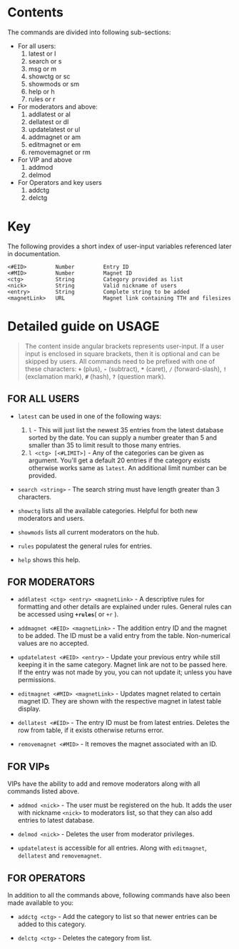 # Contents
The commands are divided into following sub-sections:

 - For all users:
    1. latest or l
    1. search or s
    1. msg or m
    1. showctg or sc
    1. showmods or sm
    1. help or h
    1. rules or r
 - For moderators and above:
    1. addlatest or al
    1. dellatest or dl
    1. updatelatest or ul
    1. addmagnet or am
    1. editmagnet or em
    1. removemagnet or rm
 - For VIP and above
    1. addmod
    1. delmod
 - For Operators and key users
    1. addctg
    1. delctg

# Key
The following provides a short index of user-input variables referenced later in documentation.

    <#EID>         Number         Entry ID
    <#MID>         Number         Magnet ID
    <ctg>          String         Category provided as list
    <nick>         String         Valid nickname of users
    <entry>        String         Complete string to be added
    <magnetLink>   URL            Magnet link containing TTH and filesizes

# Detailed guide on USAGE

> The content inside angular brackets represents user-input. If a
> user input is enclosed in square brackets, then it is optional and
> can be skipped by users. All commands need to be prefixed with one
> of these characters: **`+`** (plus), **`-`** (subtract), **`*`** (caret),
> **`/`** (forward-slash), **`!`** (exclamation mark), **`#`** (hash), **`?`** (question mark).

## FOR ALL USERS

 - `latest` can be used in one of the following ways:
    1. `l` - This will just list the newest 35 entries from the latest database sorted by the date. You can
    supply a number greater than 5 and smaller than 35 to limit result to those many entries.
    2. `l <ctg> [<#LIMIT>]` - Any of the categories can be given as argument. You'll get a default 20 entries if the
    category exists otherwise works same as `latest`. An additional limit number can be provided.

 - `search <string>` - The search string must have length greater than 3 characters.

 - `showctg` lists all the available categories. Helpful for both new moderators and users.

 - `showmods` lists all current moderators on the hub.

 - `rules` populatest the general rules for entries.

 - `help` shows this help.

## FOR MODERATORS

 - `addlatest <ctg> <entry> <magnetLink>` - A descriptive rules for formatting and other details are explained
 under rules. General rules can be accessed using **`+rules`**( or `+r` ).

 - `addmagnet <#EID> <magnetLink>` - The addition entry ID and the magnet to be added. The ID must be a
 valid entry from the table. Non-numerical values are no accepted.

 - `updatelatest <#EID> <entry>` - Update your previous entry while still keeping it in the same
 category. Magnet link are not to be passed here. If the entry was not made by you, you can not
 update it; unless you have permissions.

 - `editmagnet <#MID> <magnetLink>` - Updates magnet related to certain magnet ID. They are shown with
 the respective magnet in latest table display.

 - `dellatest <#EID>` - The entry ID must be from latest entries. Deletes the row from table, if it exists
 otherwise returns error.

 - `removemagnet <#MID>` - It removes the magnet associated with an ID.

## FOR VIPs
VIPs have the ability to add and remove moderators along with all commands listed above.

 - `addmod <nick>` - The user must be registered on the hub. It adds the user with nickname `<nick>` to
 moderators list, so that they can also add entries to latest database.

 - `delmod <nick>` - Deletes the user from moderator privileges.

 - `updatelatest` is accessible for all entries. Along with `editmagnet`, `dellatest` and `removemagnet`.

## FOR OPERATORS
In addition to all the commands above, following commands have also been made available to you:

 - `addctg <ctg>` - Add the category to list so that newer entries can be added to this category.

 - `delctg <ctg>` - Deletes the category from list.
